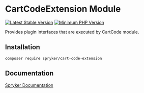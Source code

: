 # CartCodeExtension Module
[![Latest Stable Version](https://poser.pugx.org/spryker/cart-code-extension/v/stable.svg)](https://packagist.org/packages/spryker/cart-code-extension)
[![Minimum PHP Version](https://img.shields.io/badge/php-%3E%3D%207.4-8892BF.svg)](https://php.net/)

Provides plugin interfaces that are executed by CartCode module.

## Installation

```
composer require spryker/cart-code-extension
```

## Documentation

[Spryker Documentation](https://academy.spryker.com/developing_with_spryker/module_guide/modules.html)
